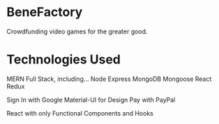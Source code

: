 # BeneFactory
Crowdfunding video games for the greater good.

# Technologies Used
MERN Full Stack, including...
Node
Express
MongoDB
Mongoose
React
Redux

Sign In with Google
Material-UI for Design
Pay with PayPal

React with only Functional Components and Hooks
